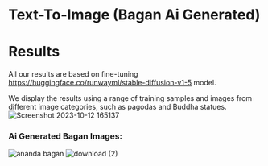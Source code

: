 # Text-To-Image (Bagan Ai Generated)
# Results
  All our results are based on fine-tuning https://huggingface.co/runwayml/stable-diffusion-v1-5 model.

  We display the results using a range of training samples and images from different image categories, such as pagodas and Buddha statues.
  ![Screenshot 2023-10-12 165137](https://github.com/simbolo-ai/Text-to-Image/assets/106800189/fa92aaf2-0346-4563-8d59-17c73440638e)
### Ai Generated Bagan Images:
![ananda bagan](https://github.com/simbolo-ai/Text-to-Image/assets/106800189/6965b965-73ec-436e-9210-5da550b1fe5b)
![download (2)](https://github.com/simbolo-ai/Text-to-Image/assets/106800189/b1b9af8e-5346-4b52-aa64-2f5839efa9c4)



  
